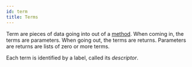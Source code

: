 ```yaml
---
id: term
title: Terms
---
```


Term are pieces of data going into out of a [method](method.md). When coming in, the terms are parameters. When going out, the terms are returns. Parameters are returns are lists of zero or more terms.

Each term is identified by a label, called its *descriptor*.